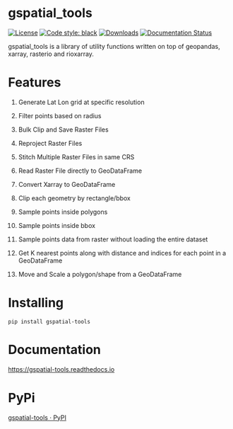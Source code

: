 # gspatial_tools

[![License](https://shields.io/badge/license-MIT-green.svg)](https://opensource.org/licenses/MIT)
[![Code style: black](https://img.shields.io/badge/code%20style-black-000000.svg)](https://github.com/psf/black)
[![Downloads](https://static.pepy.tech/badge/gspatial-tools)](https://pepy.tech/project/gspatial-tools)
[![Documentation Status](https://readthedocs.org/projects/gspatial-tools/badge/?version=latest)](https://gspatial-tools.readthedocs.io/en/latest/?badge=latest)

gspatial_tools is a library of utility functions written on top of 
geopandas, xarray, rasterio and rioxarray. 

# Features

1. Generate Lat Lon grid at specific resolution

2. Filter points based on radius

3. Bulk Clip and Save Raster Files

4. Reproject Raster Files

5. Stitch Multiple Raster Files in same CRS

6. Read Raster File directly to GeoDataFrame

7. Convert Xarray to GeoDataFrame

8. Clip each geometry by rectangle/bbox

9. Sample points inside polygons

10. Sample points inside bbox

11. Sample points data from raster without loading the entire dataset

12. Get K nearest points along with distance and indices for each point in a GeoDataFrame

13. Move and Scale a polygon/shape from a GeoDataFrame

# Installing

`pip install gspatial-tools`

# Documentation

https://gspatial-tools.readthedocs.io

# PyPi

[gspatial-tools · PyPI](https://pypi.org/project/gspatial-tools/) 
